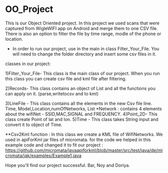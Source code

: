 # OO_Project
This is our Object Oriented project.
In this project we used scans that were captured from WigleWIFI app on Android and merge them to one CSV file.
There is also an option to filter the file by time range, modle of the phone or location.

* In order to run our project, use in the main in class Filter_Your_File. You will need to change the folder directory and insert some csv files in it. 

classes in our project:

1)Filter_Your_File-
This class is the main class of our project. When you run this class you can create csv file and kml file after filtering.

2)Records-
This class contains an object of List<LineFile> and all the functions you can apply on it. (parse,writetocsv and to kml)

3)LineFile -
This class contains all the elements in the new Csv file line.
Time, Model,Location,numOfNetworks, List<Network>
*Network : contains 4 elements about the wifiNet - SSID,MAC,SIGNAL and FREQUENCY.
4)Point_2D-
 This class create Point of lat and lon.
5)Time -
  This class takes String input and convert it to object of Time.
  
**Csv2Kml function : 
In this class we create a KML file of WifiNetworks. We used in apiForKml jar files of micromata.
for the code we helped in this example code and changed it to fit our project : https://github.com/micromata/javaapiforkml/blob/master/src/test/java/de/micromata/jak/examples/Example1.java

Hope you'll find our project successful.
Bar, Noy and Doriya.
